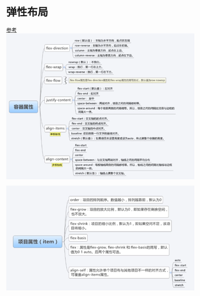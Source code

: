 # 弹性布局

[参考](https://www.cnblogs.com/hellocd/p/10443237.html)
![容器属性](./img/容器属性.png)

![容器属性](./img/项目属性.png)